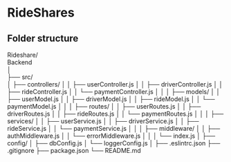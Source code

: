 # RideShares

## Folder structure

Rideshare/ <br>
Backend   <br>
│  <br>
├── src/ <br>
│   ├── controllers/
│   │   ├── userController.js
│   │   ├── driverController.js
│   │   ├── rideController.js
│   │   └── paymentController.js
│   │
│   ├── models/
│   │   ├── userModel.js
│   │   ├── driverModel.js
│   │   ├── rideModel.js
│   │   └── paymentModel.js
│   │
│   ├── routes/
│   │   ├── userRoutes.js
│   │   ├── driverRoutes.js
│   │   ├── rideRoutes.js
│   │   └── paymentRoutes.js
│   │
│   ├── services/
│   │   ├── userService.js
│   │   ├── driverService.js
│   │   ├── rideService.js
│   │   └── paymentService.js
│   │
│   ├── middleware/
│   │   ├── authMiddleware.js
│   │   └── errorMiddleware.js
│   │
│   └── index.js
│
├── config/
│   ├── dbConfig.js
│   └── loggerConfig.js
│
├── .eslintrc.json
├── .gitignore
├── package.json
└── README.md
